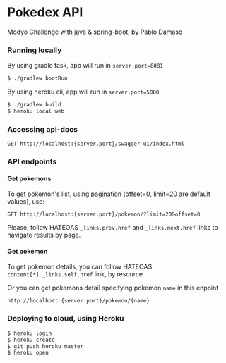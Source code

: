 # Pokedex API
Modyo Challenge with java & spring-boot, by Pablo Damaso

### Running locally

By using gradle task, app will run in `server.port=8081`
```sh
$ ./gradlew bootRun
```
By using heroku cli, app will run in `server.port=5000`
```sh
$ ./gradlew build
$ heroku local web
```

### Accessing api-docs

```http request
GET http://localhost:{server.port}/swagger-ui/index.html
```

### API endpoints

#### Get pokemons 

To get pokemon's list, using pagination (offset=0, limit=20 are default values), use:
```http request
GET http://localhost:{server.port}/pokemon/?limit=20&offset=0
```
Please, follow HATEOAS `_links.prev.href` and `_links.next.href` links to navigate results by page.

#### Get pokemon
To get pokemon details, you can follow HATEOAS `content[*]._links.self.href` link, by resource. 

Or you can get pokemons detail specifying pokemon `name` in this enpoint
```http request
http://localhost:{server.port}/pokemon/{name}
```

### Deploying to cloud, using Heroku

```sh
$ heroku login
$ heroku create
$ git push heroku master
$ heroku open
```
